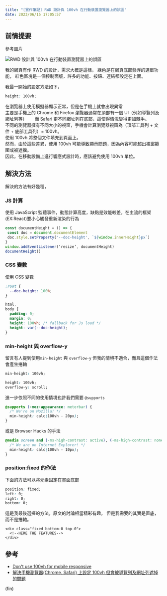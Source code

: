 ```yaml
---
title: "[實作筆記] RWD 設計與 100vh 在行動裝置瀏覽器上的誤區"
date: 2023/06/15 17:05:57
---
```


## 前情提要

參考圖片

![RWD 設計與 100vh 在行動裝置瀏覽器上的誤區](/images/2023/100vh_rwd.jpg)

我的網頁有作 RWD 的設計，需求大概是這樣，
綠色是在網頁底部懸浮的選單功能，
紅色區塊是一個控制面版，許多的功能、按鈕、連結都設定在上面。

我最一開始的設定方法如下，

```css
height: 100vh;
```

在瀏覽器上使用模擬器顯示正常，但是在手機上就會出現異常  
主要是手機上的 Chrome 和 Firefox 瀏覽器通常在頂部有一個 UI（例如導覽列及網址列等）　　
而 Safari 更不同網址列在底部，這使得情況變得更加棘手。  
不同的瀏覽器擁有不同大小的視窗，手機會計算瀏覽器視窗為（頂部工具列 + 文件 + 底部工具列）= 100vh。  
使用 100vh 將整個文件填充到頁面上。  
然而，由於這些差異，使用 100vh 可能導致顯示問題，因為內容可能超出視窗範圍或被遮擋。  
因此，在移動設備上進行響應式設計時，應該避免使用 100vh 單位。

## 解決方法

解決的方法有好幾種，

### JS 計算

使用 JavaScript 監聽事件，動態計算高度，缺點是效能較差，在主流的框架(EX:React)要小心觸發重新渲染的行為

```javascript
const documentHeight = () => {
 const doc = document.documentElement
 doc.style.setProperty('--doc-height', `${window.innerHeight}px`)
}
window.addEventListener(‘resize’, documentHeight)
documentHeight()
```

### CSS 變數

使用 CSS 變數

```css
:root {
  --doc-height: 100%;
}

html,
body {
  padding: 0;
  margin: 0;
  height: 100vh; /* fallback for Js load */
  height: var(--doc-height);
}
```

### min-height 與 overflow-y

留言有人提到使用`min-height` 與 `overflow-y`
但我的情境不適合，而且這個作法會產生捲軸

```css
min-height: 100vh;
```

```css
height: 100vh;
overflow-y: scroll;
```

進一步依照不同的使用情境也許我們需要 `@supports`

```css
@supports (-moz-appearance: meterbar) {
  /* We're on Mozilla! */
  min-height: calc(100vh - 20px);
}
```

或是 Browser Hacks 的手法

```css
@media screen and (-ms-high-contrast: active), (-ms-high-contrast: none) {
  /* We are on Internet Explorer! */
  min-height: calc(100vh - 10px);
}
```

### position:fixed 的作法

下面的方法可以將元素固定在畫面底部

```css
position: fixed;
left: 0;
right: 0;
bottom: 0;
```

這是我最後選擇的方法，原文的討論相當精彩有趣，
但是我需要的其實是置底，而不是捲軸。

```vue
<div class="fixed bottom-0 top-0">
  <!--HERE THE FEATURES-->
</div>
```

## 參考

- [Don't use 100vh for mobile responsive](https://dev.to/nirazanbasnet/dont-use-100vh-for-mobile-responsive-3o97)
- [解決手機瀏覽器(Chrome, Safari) 上設定 100vh 但會被導覽列及網址列遮掉的問題](https://tools.wingzero.tw/article/sn/1463)

(fin)

